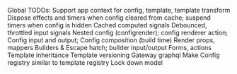 Global TODOs:
Support app context for config, template, template transform
Dispose effects and timers when config cleared from cache; suspend timers when config is hidden
Cached computed signals
Debounced, throttled input signals
Nested config (configrender); config renderer action; Config input and output; Config composition (build time)
Render props, mappers
Builders & Escape hatch; builder input/output
Forms, actions
Template inheritance
Template versioning
Gateway graphql
Make Config registry similar to template registry
Lock down model
